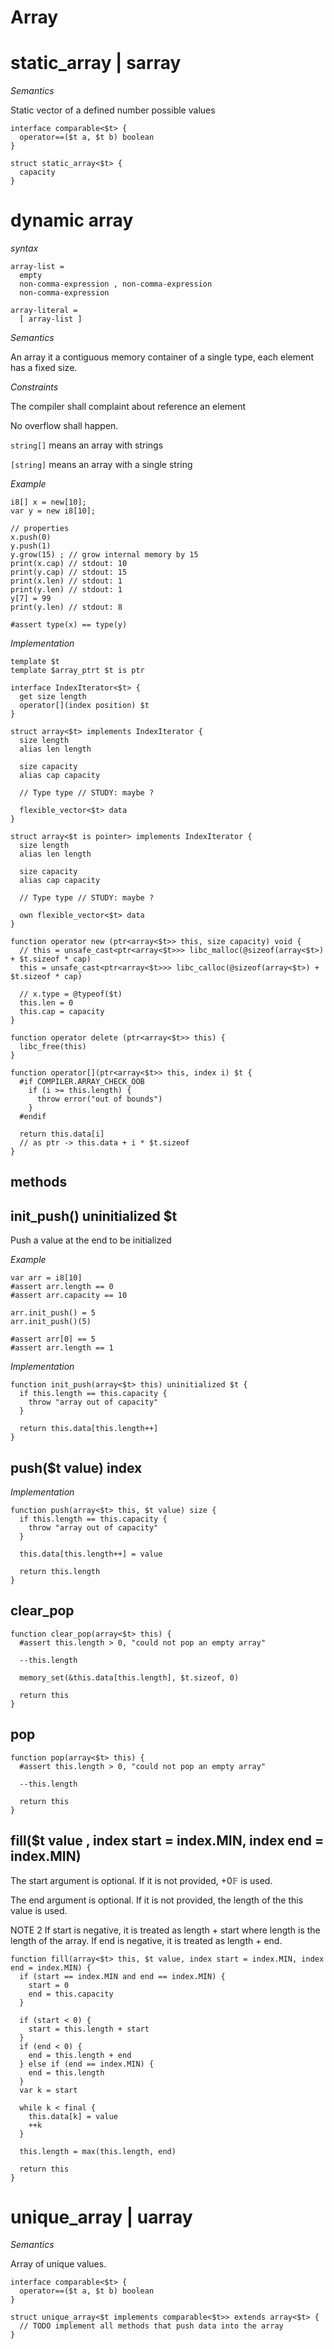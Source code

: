 # Array

# static_array | sarray

*Semantics*

Static vector of a defined number possible values


```
interface comparable<$t> {
  operator==($t a, $t b) boolean
}

struct static_array<$t> {
  capacity
}
```

# dynamic array

*syntax*

```syntax
array-list =
  empty
  non-comma-expression , non-comma-expression
  non-comma-expression

array-literal =
  [ array-list ]
```

*Semantics*

An array it a contiguous memory container of a single type,
each element has a fixed size.


*Constraints*

The compiler shall complaint about reference an element

No overflow shall happen.

`string[]` means an array with strings

`[string]` means an array with a single string


*Example*

```
i8[] x = new[10];
var y = new i8[10];

// properties
x.push(0)
y.push(1)
y.grow(15) ; // grow internal memory by 15
print(x.cap) // stdout: 10
print(y.cap) // stdout: 15
print(x.len) // stdout: 1
print(y.len) // stdout: 1
y[7] = 99
print(y.len) // stdout: 8

#assert type(x) == type(y)
```

*Implementation*

```
template $t
template $array_ptrt $t is ptr

interface IndexIterator<$t> {
  get size length
  operator[](index position) $t
}

struct array<$t> implements IndexIterator {
  size length
  alias len length

  size capacity
  alias cap capacity

  // Type type // STUDY: maybe ?

  flexible_vector<$t> data
}

struct array<$t is pointer> implements IndexIterator {
  size length
  alias len length

  size capacity
  alias cap capacity

  // Type type // STUDY: maybe ?

  own flexible_vector<$t> data
}

function operator new (ptr<array<$t>> this, size capacity) void {
  // this = unsafe_cast<ptr<array<$t>>> libc_malloc(@sizeof(array<$t>) + $t.sizeof * cap)
  this = unsafe_cast<ptr<array<$t>>> libc_calloc(@sizeof(array<$t>) + $t.sizeof * cap)

  // x.type = @typeof($t)
  this.len = 0
  this.cap = capacity
}

function operator delete (ptr<array<$t>> this) {
  libc_free(this)
}

function operator[](ptr<array<$t>> this, index i) $t {
  #if COMPILER.ARRAY_CHECK_OOB
    if (i >= this.length) {
      throw error("out of bounds")
    }
  #endif

  return this.data[i]
  // as ptr -> this.data + i * $t.sizeof
}
```

## methods

## init_push() uninitialized $t

Push a value at the end to be initialized

*Example*

```language
var arr = i8[10]
#assert arr.length == 0
#assert arr.capacity == 10

arr.init_push() = 5
arr.init_push()(5)

#assert arr[0] == 5
#assert arr.length == 1
```

*Implementation*

```language
function init_push(array<$t> this) uninitialized $t {
  if this.length == this.capacity {
    throw "array out of capacity"
  }

  return this.data[this.length++]
}
```

## push($t value) index

*Implementation*

```language
function push(array<$t> this, $t value) size {
  if this.length == this.capacity {
    throw "array out of capacity"
  }

  this.data[this.length++] = value

  return this.length
}
```

## clear_pop

```language
function clear_pop(array<$t> this) {
  #assert this.length > 0, "could not pop an empty array"

  --this.length

  memory_set(&this.data[this.length], $t.sizeof, 0)

  return this
}
```

## pop

```language
function pop(array<$t> this) {
  #assert this.length > 0, "could not pop an empty array"

  --this.length

  return this
}
```

## fill($t value , index start = index.MIN, index end = index.MIN)


The start argument is optional. If it is not provided, +0𝔽 is used.

The end argument is optional. If it is not provided, the length of the this value is used.

NOTE 2
If start is negative, it is treated as length + start where length is the length of the array. If end is negative, it is treated as length + end.

```language
function fill(array<$t> this, $t value, index start = index.MIN, index end = index.MIN) {
  if (start == index.MIN and end == index.MIN) {
    start = 0
    end = this.capacity
  }

  if (start < 0) {
    start = this.length + start
  }
  if (end < 0) {
    end = this.length + end
  } else if (end == index.MIN) {
    end = this.length
  }
  var k = start

  while k < final {
    this.data[k] = value
    ++k
  }

  this.length = max(this.length, end)

  return this
}
```


# unique_array | uarray

*Semantics*

Array of unique values.


```
interface comparable<$t> {
  operator==($t a, $t b) boolean
}

struct unique_array<$t implements comparable<$t>> extends array<$t> {
  // TODO implement all methods that push data into the array
}
```

